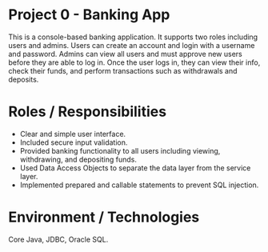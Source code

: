# Project 0 - Banking App

This is a console-based banking application. It supports two roles including users and admins. Users can create an account and login with a username and password. Admins can view all users and must approve new users before they are able to log in. Once the user logs in, they can view their info, check their funds, and perform transactions such as withdrawals and deposits. 

# Roles / Responsibilities
* Clear and simple user interface.
* Included secure input validation.
* Provided banking functionality to all users including viewing, withdrawing, and depositing funds.
* Used Data Access Objects to separate the data layer from the service layer.
* Implemented prepared and callable statements to prevent SQL injection.

# Environment / Technologies
Core Java, JDBC, Oracle SQL.